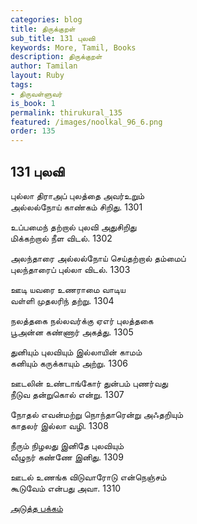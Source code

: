 ```yaml
---
categories: blog
title: திருக்குறள்
sub_title: 131 புலவி
keywords: More, Tamil, Books
description: திருக்குறள்
author: Tamilan
layout: Ruby
tags:
- திருவள்ளுவர்
is_book: 1
permalink: thirukural_135
featured: /images/noolkal_96_6.png
order: 135
---
```

## 131 புலவி

புல்லா திராஅப் புலத்தை அவர்உறும்  
அல்லல்நோய் காண்கம் சிறிது. 1301

உப்பமைந் தற்றால் புலவி அதுசிறிது  
மிக்கற்றால் நீள விடல். 1302

அலந்தாரை அல்லல்நோய் செய்தற்றால் தம்மைப்  
புலந்தாரைப் புல்லா விடல். 1303

ஊடி யவரை உணராமை வாடிய  
வள்ளி முதலரிந் தற்று. 1304

நலத்தகை நல்லவர்க்கு ஏஎர் புலத்தகை  
பூஅன்ன கண்ணார் அகத்து. 1305

துனியும் புலவியும் இல்லாயின் காமம்  
கனியும் கருக்காயும் அற்று. 1306

ஊடலின் உண்டாங்கோர் துன்பம் புணர்வது  
நீடுவ தன்றுகொல் என்று. 1307

நோதல் எவன்மற்று நொந்தாரென்று அஃதறியும்  
காதலர் இல்லா வழி. 1308

நீரும் நிழலது இனிதே புலவியும்  
வீழுநர் கண்ணே இனிது. 1309

ஊடல் உணங்க விடுவாரோடு என்நெஞ்சம்  
கூடுவேம் என்பது அவா. 1310

[அடுத்த பக்கம்](thirukural_136)